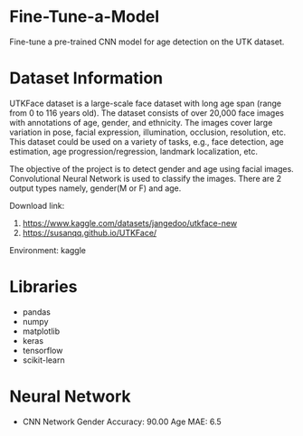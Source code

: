 # Fine-Tune-a-Model
Fine-tune a pre-trained CNN model  for age detection on the UTK dataset.







# Dataset Information
UTKFace dataset is a large-scale face dataset with long age span (range from 0 to 116 years old). The dataset consists of over 20,000 face images with annotations of age, gender, and ethnicity. The images cover large variation in pose, facial expression, illumination, occlusion, resolution, etc. This dataset could be used on a variety of tasks, e.g., face detection, age estimation, age progression/regression, landmark localization, etc.

The objective of the project is to detect gender and age using facial images. Convolutional Neural Network is used to classify the images. There are 2 output types namely, gender(M or F) and age.

Download link: 
1) https://www.kaggle.com/datasets/jangedoo/utkface-new
2) https://susanqq.github.io/UTKFace/

Environment: kaggle






# Libraries
- pandas
- numpy
- matplotlib
- keras
- tensorflow
- scikit-learn

# Neural Network
- CNN Network
Gender Accuracy: 90.00 Age MAE: 6.5
